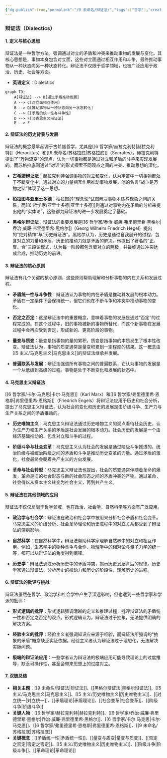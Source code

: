 ```yaml
---
{"dg-publish":true,"permalink":"/9 未命名/辩证法/","tags":["哲学"],"created":"2025-09-19T21:41:23.213+08:00","updated":"2025-09-22T21:22:32.242+08:00"}
---
```


### 辩证法（Dialectics）

#### 1. **定义与核心思想**

辩证法是一种哲学方法，强调通过对立的矛盾和冲突来推动事物的发展与变化。其核心思想是，事物本身包含对立面，这些对立面通过相互作用和斗争，最终推动事物从一种状态向另一种状态转化。辩证法不仅限于哲学领域，也被广泛应用于政治、历史、社会等方面。

- **英语定义**：Dialectics

```mermaid
graph TD;
    A[辩证法] --> B[通过矛盾推动发展]
    A --> C[对立面相互作用]
    B --> D[推动事物从一种状态向另一状态转化]
    C --> E[矛盾的统一性与斗争性]
    D --> F[马克思主义辩证法]
    E --> F
```

#### 2. **辩证法的历史背景与发展**

辩证法的概念最早起源于古希腊哲学，尤其是[[6 哲学家/赫拉克利特\|赫拉克利特]]（Heraclitus）和[[9 未命名/苏格拉底\|苏格拉底]]（Socrates）。赫拉克利特提出了“万物流变”的观点，认为一切事物都是通过对立和矛盾的斗争来实现发展的。而苏格拉底则通过“对话”的形式探索不同观点之间的冲突，推动思想的深化。

- **古希腊辩证法**：赫拉克利特强调事物的对立和变化，认为宇宙中一切事物都处于不断变化中，通过对立的力量相互作用推动事物发展。他的名言“战斗是万物之父”体现了这一思想。
    
- **柏拉图与亚里士多德**：柏拉图的“理念论”试图解决事物本质与现象之间的关系，而[[6 哲学家/亚里士多德\|亚里士多德]]则通过对事物内在矛盾的分析来提出他的“实体论”，这些都为辩证法的进一步发展奠定了基础。
    
- **黑格尔辩证法**：辩证法的重要发展是[[6 哲学家/乔治·威廉·弗里德里希·黑格尔\|乔治·威廉·弗里德里希·黑格尔]]（Georg Wilhelm Friedrich Hegel）提出的“绝对精神”与“历史辩证法”。黑格尔认为，历史是通过自我展开的过程，包含对立的力量和矛盾，历史的推动力就是矛盾的解决。他提出了著名的“正、反、合”三段论模式，认为每一阶段都包含着对立的两极，并最终通过冲突达成合成，推动历史的前进。
    

#### 3. **辩证法的核心原则**

辩证法有几个关键的核心原则，这些原则帮助理解和分析事物的内在关系和发展过程。

- **矛盾统一性与斗争性**：辩证法认为事物的内在矛盾是推动其发展的根本动力。矛盾在一定条件下会保持统一，但它们也在不断斗争和冲突中推动事物的变化。
    
- **否定之否定**：这是辩证法中的重要概念，意味着事物的发展是通过“否定”的过程完成的。在这个过程中，旧的事物被新的事物所替代，而这个新事物在发展过程中会再次受到否定，形成新的、更高阶段的事物。
    
- **量变与质变**：量变是指事物的量的累积，质变是指事物的本质发生了根本性改变。辩证法认为，事物的质变通常是量变积累到一定程度的结果。这一概念由[[5 主义/马克思主义\|马克思主义]]的辩证法继承并发展。
    
- **普遍联系与发展**：辩证法强调所有事物之间的普遍联系，它认为事物的发展是一个从低级到高级的过程。事物是处于不断变化和发展的状态中。
    

#### 4. **马克思主义辩证法**

[[6 哲学家/卡尔·马克思\|卡尔·马克思]]（Karl Marx）和[[6 哲学家/弗里德里希·恩格斯\|弗里德里希·恩格斯]]（Friedrich Engels）将辩证法应用于历史和社会分析，提出了马克思主义辩证法，认为社会的变化和历史的发展是由阶级斗争、生产力与生产关系之间的矛盾推动的。

- **历史唯物主义**：马克思主义辩证法通过历史唯物主义的观点看待社会历史，认为生产力和生产关系的矛盾是社会发展的根本动力。社会历史的发展是一个由经济基础推动的、包含对立和斗争的过程。
    
- **阶级斗争与社会变革**：马克思主义认为社会的发展是通过阶级斗争推进的，统治阶级与被统治阶级之间的矛盾和斗争是推动历史变革的力量。通过矛盾的激化，社会最终会朝着共产主义的方向发展。
    
- **革命与社会转型**：马克思主义辩证法也提出，社会的质变通常伴随着革命的爆发，革命是旧的社会形态与新的社会形态之间的矛盾冲突的产物。通过革命，社会得以从资本主义转变为社会主义，再到共产主义。
    

#### 5. **辩证法在其他领域的应用**

辩证法不仅仅局限于哲学领域，也在政治、社会学、自然科学等方面有广泛应用。

- **政治学与社会学**：辩证法在政治和社会学中被用来分析社会矛盾和社会变革。马克思主义的阶级分析、社会革命理论和历史进程中的对立关系都受到了辩证法的深刻影响。
    
- **自然科学**：在自然科学中，辩证法帮助科学家理解自然界中的对立和相互作用。例如，生态学中的物种竞争与合作、物理学中的相对论与量子力学的统一等，都可以从辩证法的角度得到阐释。
    
- **历史学**：辩证法通过分析历史中的矛盾冲突，揭示历史发展背后的规律。历史学家通过辩证法，分析历史的推动力和历史的阶段性，理解历史的进程。
    

#### 6. **辩证法的批评与挑战**

辩证法虽然在哲学、政治学和社会学中产生了深远影响，但也遭到一些哲学家和学派的批评：

- **形式逻辑的批评**：形式逻辑强调清晰的定义和推理过程，批评辩证法的矛盾统一性和否定之否定的观点。形式逻辑认为，辩证法过于抽象，无法提供明确的解决方案。
    
- **经验主义的批评**：经验主义者强调知识应来源于经验，而辩证法所强调的“抽象的矛盾”概念缺乏实证依据。经验主义者认为辩证法过于理想化，无法解决实际问题。
    
- **极端的辩证法应用**：一些学者认为辩证法的极端应用可能导致理论上的过度推导，缺乏可操作性，甚至会带来思想上的过度对立。
    

#### 7. **双链总结**

- **相关主题**：[[9 未命名/辩证法\|辩证法]]、[[黑格尔辩证法\|黑格尔辩证法]]、[[5 主义/马克思主义\|马克思主义]]、[[5 主义/历史唯物主义\|历史唯物主义]]、[[对立统一\|对立统一]]、[[矛盾理论\|矛盾理论]]、[[社会变革\|社会变革]]、[[阶级斗争\|阶级斗争]]
- **关键人物**：[[6 哲学家/赫拉克利特\|赫拉克利特]]、[[6 哲学家/乔治·威廉·弗里德里希·黑格尔\|乔治·威廉·弗里德里希·黑格尔]]、[[6 哲学家/卡尔·马克思\|卡尔·马克思]]、[[6 哲学家/弗里德里希·恩格斯\|弗里德里希·恩格斯]]、[[9 未命名/苏格拉底\|苏格拉底]]
- **关键概念**：[[矛盾统一性\|矛盾统一性]]、[[量变与质变\|量变与质变]]、[[否定之否定\|否定之否定]]、[[5 主义/历史唯物主义\|历史唯物主义]]、[[阶级斗争\|阶级斗争]]、[[革命理论\|革命理论]]